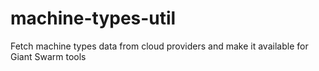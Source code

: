 # machine-types-util

Fetch machine types data from cloud providers and make it available for Giant Swarm tools
